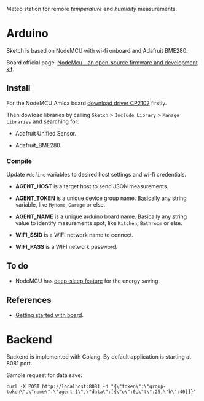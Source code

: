 Meteo station for remore *temperature* and *humidity* measurements.

# Arduino

Sketch is based on NodeMCU with wi-fi onboard and Adafruit BME280.

Board official page: [NodeMcu - an open-source firmware and development kit](http://www.nodemcu.com/index_en.html).

## Install

For the NodeMCU Amica board [download driver CP2102](https://www.silabs.com/products/development-tools/software/usb-to-uart-bridge-vcp-drivers) firstly.

Then dowload libraries by calling `Sketch` > `Include Library` > `Manage Libraries` and searching for:

* Adafruit Unified Sensor.

* Adafruit_BME280.

### Compile

Update `#define` variables to desired host settings and wi-fi credentials.

* **AGENT_HOST** is a target host to send JSON measurements.

* **AGENT_TOKEN** is a unique device group name. Basically any string variable, like `MyHome`, `Garage` or else.

* **AGENT_NAME** is a unique arduino board name. Basically any string value to identify masurements spot, like `Kitchen`, `Bathroom` or else.

* **WIFI_SSID** is a WIFI network name to connect.

* **WIFI_PASS** is a WIFI network password.

## To do

* NodeMCU has [deep-sleep feature](https://randomnerdtutorials.com/esp8266-deep-sleep-with-arduino-ide/) for the energy saving.

## References

* [Getting started with board](https://create.arduino.cc/projecthub/electropeak/getting-started-w-nodemcu-esp8266-on-arduino-ide-28184f).

# Backend

Backend is implemented with Golang. By default application is starting at 8081 port.

Sample request for data save:

`curl -X POST http://localhost:8081 -d "{\"token\":\"group-token\",\"name\":\"agent-1\",\"data\":[{\"o\":0,\"t\":25,\"h\":40}]}"`